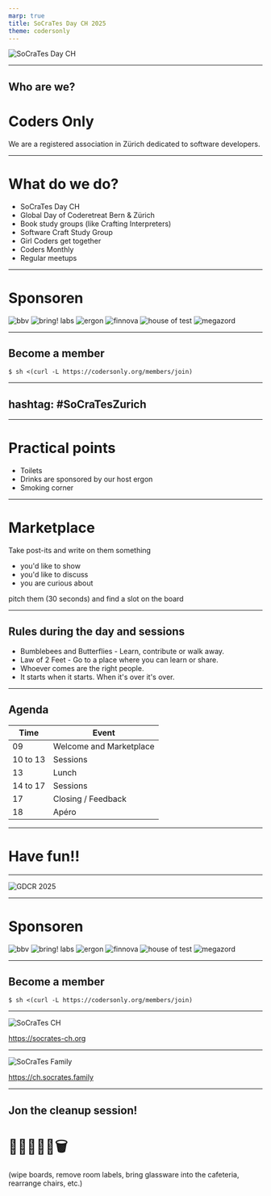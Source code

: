 ```yaml
---
marp: true
title: SoCraTes Day CH 2025
theme: codersonly
---
```


<!-- _class: centered -->

![SoCraTes Day CH](../assets/socrates-day-ch.png)

---

## Who are we?

# Coders Only

We are a registered association in Zürich dedicated to software developers.

---

# What do we do?

- SoCraTes Day CH
- Global Day of Coderetreat Bern & Zürich
- Book study groups (like Crafting Interpreters)
- Software Craft Study Group
- Girl Coders get together
- Coders Monthly
- Regular meetups

---

<!-- _class: sponsors -->

# Sponsoren

![bbv](../assets/sponsors/dark/bbv.webp) ![bring! labs](../assets/sponsors/dark/bring.webp)
![ergon](../assets/sponsors/dark/ergon.webp) ![finnova](../assets/sponsors/dark/finnova.webp)
![house of test](../assets/sponsors/dark/house-of-test.webp) ![megazord](../assets/sponsors/dark/megazord.webp)

---

## Become a member

```shell
$ sh <(curl -L https://codersonly.org/members/join)
```

---

## hashtag: #SoCraTesZurich

---

# Practical points

- Toilets
- Drinks are sponsored by our host ergon
- Smoking corner

---

# Marketplace

Take post-its and write on them something
  - you'd like to show
  - you'd like to discuss
  - you are curious about
   
pitch them (30 seconds) and find a slot on the board

---

## Rules during the day and sessions

- Bumblebees and Butterflies - Learn, contribute or walk away.
- Law of 2 Feet - Go to a place where you can learn or share.
- Whoever comes are the right people.
- It starts when it starts. When it's over it's over.

---

## Agenda

| Time       | Event                   |
|------------|-------------------------|
| 09         | Welcome and Marketplace |
| 10 to 13   | Sessions                |
| 13         | Lunch                   |
| 14 to 17   | Sessions                |
| 17         | Closing / Feedback      |
| 18         | Apéro                   |

---

# Have fun!!

---

<!-- _class: centered -->

![GDCR 2025](https://codersonlych.github.io/assets/gdcr-2025.png)

---

<!-- _class: sponsors -->

# Sponsoren

![bbv](../assets/sponsors/dark/bbv.webp) ![bring! labs](../assets/sponsors/dark/bring.webp)
![ergon](../assets/sponsors/dark/ergon.webp) ![finnova](../assets/sponsors/dark/finnova.webp)
![house of test](../assets/sponsors/dark/house-of-test.webp) ![megazord](../assets/sponsors/dark/megazord.webp)

---

## Become a member

```shell
$ sh <(curl -L https://codersonly.org/members/join)
```

---

<!-- _class: centered -->

![SoCraTes CH](../assets/socrates-ch.webp)

https://socrates-ch.org

---

<!-- _class: centered -->

![SoCraTes Family](../assets/socrates-family.png)

https://ch.socrates.family

---

## Jon the cleanup session!

# 🧼✨🫧🧹🧽🗑️

(wipe boards, remove room labels, bring glassware into the cafeteria, rearrange chairs, etc.)


